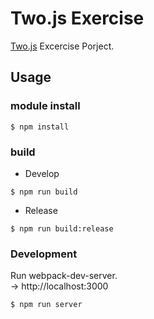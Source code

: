 Two.js Exercise
===============

[Two.js](https://jonobr1.github.io/two.js/) Excercise Porject.

## Usage

### module install

```
$ npm install
```

### build

* Develop
```
$ npm run build
```
* Release
```
$ npm run build:release
```

### Development

Run webpack-dev-server.  
→ http://localhost:3000

```
$ npm run server
```
